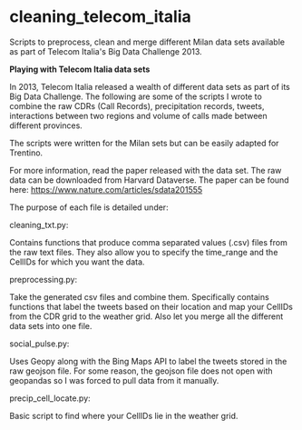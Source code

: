 # cleaning_telecom_italia
Scripts to preprocess, clean and merge different Milan data sets available as part of Telecom Italia's Big Data Challenge 2013.

**Playing with Telecom Italia data sets**

In 2013, Telecom Italia released a wealth of different data sets as part of its Big Data Challenge. The following are some of the scripts I wrote to combine the raw
CDRs (Call Records), precipitation records, tweets, interactions between two regions and volume of calls made between different provinces. 

The scripts were written for the Milan sets but can be easily adapted for Trentino. 

For more information, read the paper released with the data set. The raw data can be downloaded from Harvard Dataverse. 
The paper can be found here: https://www.nature.com/articles/sdata201555

The purpose of each file is detailed under:

cleaning_txt.py:

Contains functions that produce comma separated values (.csv) files from the raw text files. They also allow you to specify the time_range and the CellIDs for which you
want the data. 

preprocessing.py:

Take the generated csv files and combine them. Specifically contains functions that label the tweets based on their location and map your CellIDs from the CDR grid to the weather grid. 
Also let you merge all the different data sets into one file. 

social_pulse.py:

Uses Geopy along with the Bing Maps API to label the tweets stored in the raw geojson file. For some reason, the geojson file does not open with geopandas so I was forced to pull data from it manually. 

precip_cell_locate.py:

Basic script to find where your CellIDs lie in the weather grid. 


